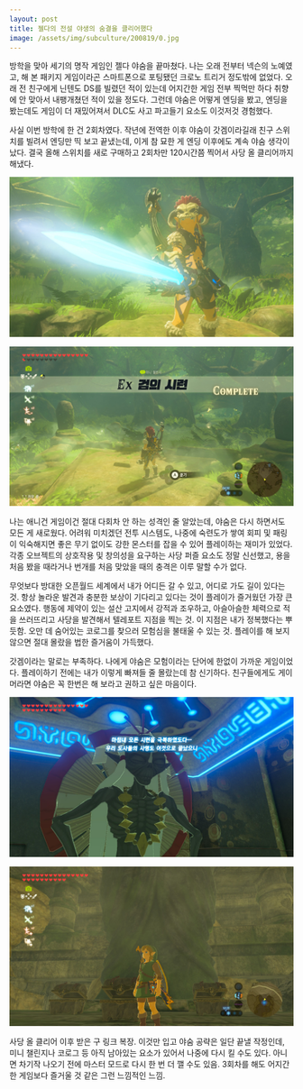 ```yaml
---
layout: post
title: 젤다의 전설 야생의 숨결을 클리어했다
image: /assets/img/subculture/200819/0.jpg
---
```


방학을 맞아 세기의 명작 게임인 젤다 야숨을 끝마쳤다.
나는 오래 전부터 넥슨의 노예였고, 해 본 패키지 게임이라곤 스마트폰으로 포팅됐던 크로노 트리거 정도밖에 없었다.
오래 전 친구에게 닌텐도 DS를 빌렸던 적이 있는데 어지간한 게임 전부 찍먹만 하다 취향에 안 맞아서 내팽개쳤던 적이 있을 정도다.
그런데 야숨은 어떻게 엔딩을 봤고, 엔딩을 봤는데도 게임이 더 재밌어져서 DLC도 사고 파고들기 요소도 이것저것 경험했다.

사실 이번 방학에 한 건 2회차였다. 작년에 전역한 이후 야숨이 갓겜이라길래 친구 스위치를 빌려서 엔딩만 띡 보고 끝냈는데,
이게 참 묘한 게 엔딩 이후에도 계속 야숨 생각이 났다. 결국 올해 스위치를 새로 구매하고 2회차만 120시간쯤 찍어서 사당 올 클리어까지 해냈다.

![1](/assets/img/subculture/200819/1.jpg)

![2](/assets/img/subculture/200819/2.jpg)

나는 애니건 게임이건 절대 다회차 안 하는 성격인 줄 알았는데, 야숨은 다시 하면서도 모든 게 새로웠다.
어려워 미치겠던 전투 시스템도, 나중에 숙련도가 쌓여 회피 및 패링이 익숙해지면 좋은 무기 없이도 강한 몬스터를 잡을 수 있어 플레이하는 재미가 있었다.
각종 오브젝트의 상호작용 및 창의성을 요구하는 사당 퍼즐 요소도 정말 신선했고, 용을 처음 봤을 때라거나 번개를 처음 맞았을 때의 충격은 이루 말할 수가 없다.

무엇보다 방대한 오픈월드 세계에서 내가 어디든 갈 수 있고, 어디로 가도 길이 있다는 것.
항상 놀라운 발견과 충분한 보상이 기다리고 있다는 것이 플레이가 즐거웠던 가장 큰 요소였다.
행동에 제약이 있는 설산 고지에서 강적과 조우하고, 아슬아슬한 체력으로 적을 쓰러뜨리고 사당을 발견해서 텔레포트 지점을 찍는 것.
이 지점은 내가 정복했다는 뿌듯함. 오만 데 숨어있는 코로그를 찾으러 모험심을 불태울 수 있는 것. 플레이를 해 보지 않으면 절대 몰랐을 법한 즐거움이 가득했다.  

갓겜이라는 말로는 부족하다. 나에게 야숨은 모험이라는 단어에 한없이 가까운 게임이었다.
플레이하기 전에는 내가 이렇게 빠져들 줄 몰랐는데 참 신기하다. 친구들에게도 게이머라면 야숨은 꼭 한번은 해 보라고 권하고 싶은 마음이다.

![3](/assets/img/subculture/200819/3.jpg)

![4](/assets/img/subculture/200819/4.jpg)

사당 올 클리어 이후 받은 구 링크 복장.
이것만 입고 야숨 공략은 일단 끝낼 작정인데, 미니 챌린지나 코로그 등 아직 남아있는 요소가 있어서 나중에 다시 킬 수도 있다.
아니면 차기작 나오기 전에 마스터 모드로 다시 한 번 더 깰 수도 있음. 3회차를 해도 어지간한 게임보다 즐거울 것 같은 그런 느낌적인 느낌.
